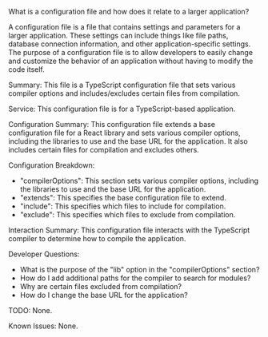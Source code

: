 What is a configuration file and how does it relate to a larger application?

A configuration file is a file that contains settings and parameters for a larger application. These settings can include things like file paths, database connection information, and other application-specific settings. The purpose of a configuration file is to allow developers to easily change and customize the behavior of an application without having to modify the code itself.

Summary:
This file is a TypeScript configuration file that sets various compiler options and includes/excludes certain files from compilation.

Service:
This configuration file is for a TypeScript-based application.

Configuration Summary:
This configuration file extends a base configuration file for a React library and sets various compiler options, including the libraries to use and the base URL for the application. It also includes certain files for compilation and excludes others.

Configuration Breakdown:
- "compilerOptions": This section sets various compiler options, including the libraries to use and the base URL for the application.
- "extends": This specifies the base configuration file to extend.
- "include": This specifies which files to include for compilation.
- "exclude": This specifies which files to exclude from compilation.

Interaction Summary:
This configuration file interacts with the TypeScript compiler to determine how to compile the application.

Developer Questions:
- What is the purpose of the "lib" option in the "compilerOptions" section?
- How do I add additional paths for the compiler to search for modules?
- Why are certain files excluded from compilation? 
- How do I change the base URL for the application? 

TODO:
None.

Known Issues:
None.